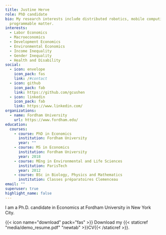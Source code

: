 ```yaml
---
title: Justine Herve
role: PhD candidate
bio: My research interests include distributed robotics, mobile computing and
  programmable matter.
interests:
  - Labor Economics
  - Macroeconomics
  - Development Economics
  - Environmental Economics
  - Income Inequality
  - Gender Inequality
  - Health and Disability
social:
  - icon: envelope
    icon_pack: fas
    link: /#contact
  - icon: github
    icon_pack: fab
    link: https://github.com/gcushen
  - icon: linkedin
    icon_pack: fab
    link: https://www.linkedin.com/
organizations:
  - name: Fordham University
    url: https://www.fordham.edu/
education:
  courses:
    - course: PhD in Economics
      institution: Fordham University
      year: ""
    - course: MS in Economics
      institution: Fordham University
      year: 2018
    - course: MEng in Environmental and Life Sciences
      institution: ParisTech
      year: 2012
    - course: BSc in Biology, Physics and Mathematics
      institution: Classes préparatoires Clemenceau
email: ""
superuser: true
highlight_name: false
---
```

<!--StartFragment-->

I am a Ph.D. candidate in Economics at Fordham University in New York City.

<!--EndFragment-->

{{< icon name="download" pack="fas" >}} Download my {{< staticref "media/demo_resume.pdf" "newtab" >}}CV{{< /staticref >}}.
